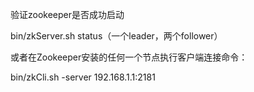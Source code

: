 
验证zookeeper是否成功启动

bin/zkServer.sh status（一个leader，两个follower）

或者在Zookeeper安装的任何一个节点执行客户端连接命令：

bin/zkCli.sh -server 192.168.1.1:2181
